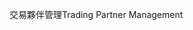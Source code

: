 <span data-ttu-id="89960-101">交易夥伴管理</span><span class="sxs-lookup"><span data-stu-id="89960-101">Trading Partner Management</span></span>